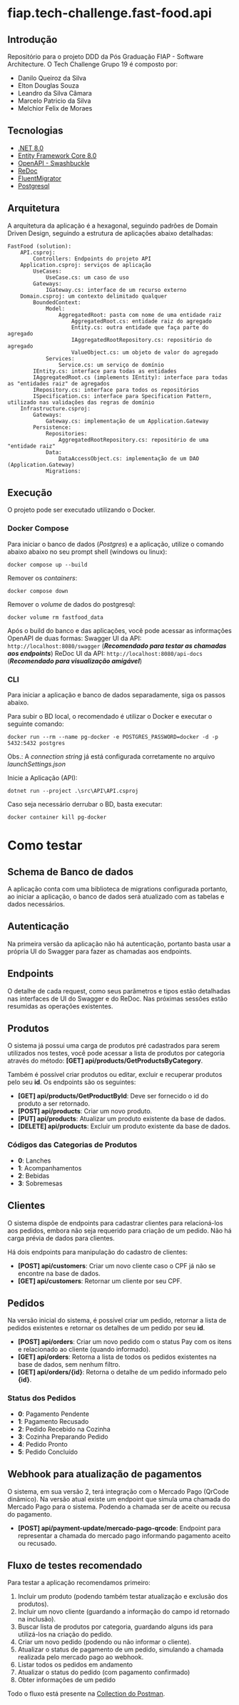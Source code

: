 # fiap.tech-challenge.fast-food.api

## Introdução
Repositório para o projeto DDD da Pós Graduação FIAP - Software Architecture.
O Tech Challenge Grupo 19 é composto por:
- Danilo Queiroz da Silva
- Elton Douglas Souza
- Leandro da Silva Câmara
- Marcelo Patricio da Silva
- Melchior Felix de Moraes


## Tecnologias
* [.NET 8.0](https://dotnet.microsoft.com/pt-br/download/dotnet/8.0)
* [ Entity Framework Core 8.0 ](https://devblogs.microsoft.com/dotnet/announcing-ef8/)
* [ OpenAPI - Swashbuckle ](https://learn.microsoft.com/pt-br/aspnet/core/tutorials/getting-started-with-swashbuckle)
* [ ReDoc ](https://github.com/Redocly/redoc)
* [ FluentMigrator ](https://fluentmigrator.github.io/)
* [ Postgresql ](https://www.postgresql.org/)

## Arquitetura
A arquitetura da aplicação é a hexagonal, seguindo padrões de Domain Driven Design, seguindo a estrutura de aplicações abaixo detalhadas:
```
FastFood (solution):
    API.csproj:
        Controllers: Endpoints do projeto API
    Application.csproj: serviços de aplicação
        UseCases:
            UseCase.cs: um caso de uso
        Gateways:
            IGateway.cs: interface de um recurso externo
    Domain.csproj: um contexto delimitado qualquer
        BoundedContext:
            Model:
                AggregatedRoot: pasta com nome de uma entidade raiz
                    AggregatedRoot.cs: entidade raiz do agregado
                    Entity.cs: outra entidade que faça parte do agregado
                    IAggregatedRootRepository.cs: repositório do agregado
                    ValueObject.cs: um objeto de valor do agregado
            Services:
                Service.cs: um serviço de domínio
        IEntity.cs: interface para todas as entidades
        IAggregatedRoot.cs (implements IEntity): interface para todas as "entidades raiz" de agregados
        IRepository.cs: interface para todos os repositórios
        ISpecification.cs: interface para Specification Pattern, utilizado nas validações das regras de domínio
    Infrastructure.csproj:
        Gateways:
            Gateway.cs: implementação de um Application.Gateway
        Persistence:
            Repositories:
                AggregatedRootRepository.cs: repositório de uma "entidade raiz"
            Data:
                DataAccessObject.cs: implementação de um DAO (Application.Gateway)
            Migrations:
```

## Execução
O projeto pode ser executado utilizando o Docker.

### Docker Compose

Para iniciar o banco de dados (_Postgres_) e a aplicação, utilize o comando abaixo abaixo no seu prompt shell (windows ou linux):
```shell
docker compose up --build
```

Remover os _containers_:
```shell
docker compose down
```

Remover o _volume_ de dados do postgresql:
```shell
docker volume rm fastfood_data
```

Após o build do banco e das aplicações, você pode acessar as informações OpenAPI de duas formas:
Swagger UI da API: `http://localhost:8080/swagger` (***Recomendado para testar as chamadas aos endpoints***)
ReDoc UI da API: `http://localhost:8080/api-docs` (***Recomendado para visualização amigável***)

### CLI
Para iniciar a aplicação e banco de dados separadamente, siga os passos abaixo.

Para subir o BD local, o recomendado é utilizar o Docker e executar o seguinte comando:
```shell
docker run --rm --name pg-docker -e POSTGRES_PASSWORD=docker -d -p 5432:5432 postgres
```

Obs.: A *connection string* já está configurada corretamente no arquivo *launchSettings.json*

Inicie a Aplicação (API):
```shell
dotnet run --project .\src\API\API.csproj
```

Caso seja necessário derrubar o BD, basta executar:

```shell
docker container kill pg-docker
```


# Como testar 

## Schema de Banco de dados
A aplicação conta com uma biblioteca de migrations configurada portanto, ao iniciar a aplicação, o banco de dados será atualizado com as tabelas e dados necessários.

## Autenticação
Na primeira versão da aplicação não há autenticação, portanto basta usar a própria UI do Swagger para fazer as chamadas aos endpoints.

## Endpoints
O detalhe de cada request, como seus parâmetros e tipos estão detalhadas nas interfaces de UI do Swagger e do ReDoc. Nas próximas sessões estão resumidas as operações existentes.

## Produtos
O sistema já possui uma carga de produtos pré cadastrados para serem utilizados nos testes, você pode acessar a lista de produtos por categoria através do método:
**[GET] api/products/GetProductsByCategory**.

Também é possível criar produtos ou editar, excluir e recuperar produtos pelo seu **id**. Os endpoints são os seguintes:
- **[GET] api/products/GetProductById**: Deve ser fornecido o id do produto a ser retornado.
- **[POST] api/products**: Criar um novo produto.
- **[PUT] api/products**: Atualizar um produto existente da base de dados.
- **[DELETE] api/products**: Excluir um produto existente da base de dados.

### Códigos das Categorias de Produtos
- **0**: Lanches
- **1**: Acompanhamentos
- **2**: Bebidas
- **3**: Sobremesas


## Clientes
O sistema dispõe de endpoints para cadastrar clientes para relacioná-los aos pedidos, embora não seja requerido para criação de um pedido.
Não há carga prévia de dados para clientes.

Há dois endpoints para manipulação do cadastro de clientes:
- **[POST] api/customers**: Criar um novo cliente caso o CPF já não se encontre na base de dados.
- **[GET] api/customers**: Retornar um cliente por seu CPF.


## Pedidos
Na versão inicial do sistema, é possível criar um pedido, retornar a lista de pedidos existentes e retornar os detalhes de um pedido por seu **id**.
- **[POST] api/orders**: Criar um novo pedido com o status Pay com os itens e relacionado ao cliente (quando informado).
- **[GET] api/orders**: Retorna a lista de todos os pedidos existentes na base de dados, sem nenhum filtro.
- **[GET] api/orders/\{id\}**: Retorna o detalhe de um pedido informado pelo **\{id\}**.

### Status dos Pedidos
- **0**: Pagamento Pendente 
- **1**: Pagamento Recusado
- **2**: Pedido Recebido na Cozinha
- **3**: Cozinha Preparando Pedido
- **4**: Pedido Pronto
- **5**: Pedido Concluído


## Webhook para atualização de pagamentos
O sistema, em sua versão 2, terá integração com o Mercado Pago (QrCode dinâmico).
Na versão atual existe um endpoint que simula uma chamada do Mercado Pago para o sistema.
Podendo a chamada ser de aceite ou recusa do pagamento.
- **[POST] api/payment-update/mercado-pago-qrcode**: Endpoint para representar a chamada do mercado pago informando pagamento aceito ou recusado.

## Fluxo de testes recomendado
Para testar a aplicação recomendamos primeiro:
1. Incluir um produto (podendo também testar atualização e exclusão dos produtos).
2. Incluir um novo cliente (guardando a informação do campo id retornado na inclusão).
3. Buscar lista de produtos por categoria, guardando alguns ids para utilizá-los na criação do pedido.
4. Criar um novo pedido (podendo ou não informar o cliente).
5. Atualizar o status de pagamento de um pedido, simulando a chamada realizada pelo mercado pago ao webhook.
6. Listar todos os pedidos em andamento
7. Atualizar o status do pedido (com pagamento confirmado)
8. Obter informações de um pedido

Todo o fluxo está presente na [Collection do Postman](./docs/postman/FIAP.FastFood.postman_collection.json).

